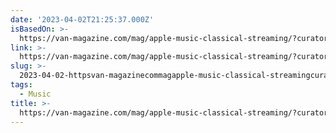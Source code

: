 ```yaml
---
date: '2023-04-02T21:25:37.000Z'
isBasedOn: >-
  https://van-magazine.com/mag/apple-music-classical-streaming/?curator=MusicREDEF
link: >-
  https://van-magazine.com/mag/apple-music-classical-streaming/?curator=MusicREDEF
slug: >-
  2023-04-02-httpsvan-magazinecommagapple-music-classical-streamingcuratormusicredef
tags:
  - Music
title: >-
  https://van-magazine.com/mag/apple-music-classical-streaming/?curator=MusicREDEF
---
```



